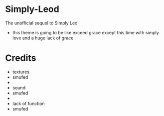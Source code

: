 # Simply-Leod
The unofficial sequel to Simply Leo
- this theme is going to be like exceed grace except this time with simply love and a huge lack of grace
# Credits
- textures
- smufed
-
- sound
- smufed
-
- lack of function
- smufed
